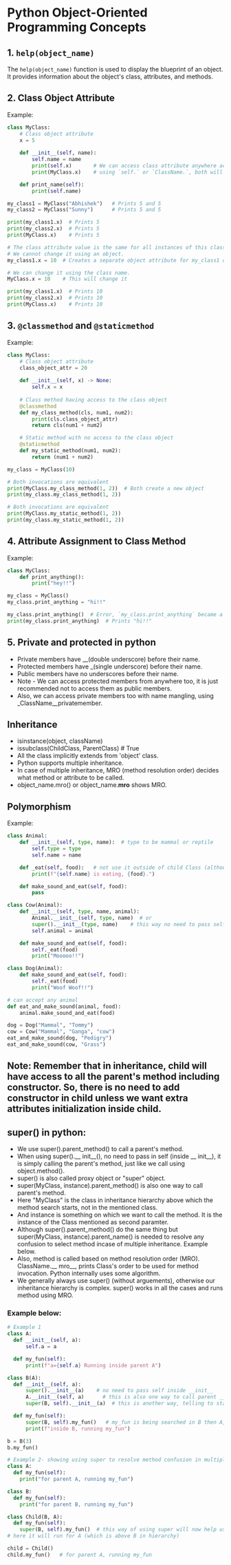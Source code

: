 # Python Object-Oriented Programming Concepts

## 1. `help(object_name)`
The `help(object_name)` function is used to display the blueprint of an object. It provides information about the object's class, attributes, and methods.

## 2. Class Object Attribute
Example:

```python
class MyClass:
    # Class object attribute
    x = 5
    
    def __init__(self, name):
        self.name = name
        print(self.x)       # We can access class attribute anywhere across the class,
        print(MyClass.x)    # using `self.` or `ClassName.`, both will give the same value

    def print_name(self):
        print(self.name)

my_class1 = MyClass("Abhishek")   # Prints 5 and 5
my_class2 = MyClass("Sunny")      # Prints 5 and 5

print(my_class1.x)  # Prints 5
print(my_class2.x)  # Prints 5
print(MyClass.x)    # Prints 5

# The class attribute value is the same for all instances of this class.
# We cannot change it using an object.
my_class1.x = 10  # Creates a separate object attribute for my_class1 only.

# We can change it using the class name.
MyClass.x = 10    # This will change it

print(my_class1.x)  # Prints 10
print(my_class2.x)  # Prints 10
print(MyClass.x)    # Prints 10
```

## 3. `@classmethod` and `@staticmethod`
Example:

```python
class MyClass:
    # Class object attribute
    class_object_attr = 20
    
    def __init__(self, x) -> None:
        self.x = x
    
    # Class method having access to the class object
    @classmethod
    def my_class_method(cls, num1, num2):
        print(cls.class_object_attr)
        return cls(num1 + num2)

    # Static method with no access to the class object
    @staticmethod
    def my_static_method(num1, num2):
        return (num1 + num2)

my_class = MyClass(10)

# Both invocations are equivalent
print(MyClass.my_class_method(1, 2))  # Both create a new object
print(my_class.my_class_method(1, 2))

# Both invocations are equivalent
print(MyClass.my_static_method(1, 2))
print(my_class.my_static_method(1, 2))
```
## 4. Attribute Assignment to Class Method
Example:

```python
class MyClass:
    def print_anything():
        print("hey!!")

my_class = MyClass()
my_class.print_anything = "hi!!"

my_class.print_anything()  # Error, `my_class.print_anything` became a string attribute for the `my_class` object
print(my_class.print_anything)  # Prints "hi!!"
```
## 5. Private and protected in python
- Private members have __(double underscore) before their name.
- Protected members have _(single underscore) before their name.
- Public members have no underscores before their name.
- Note - We can access protected members from anywhere too, it is just recommended not to access them as public members.
- Also, we can access private members too with name mangling, using _ClassName__privatemember.
  
## Inheritance
- isinstance(object, className)
- issubclass(ChildClass, ParentClass)  # True
- All the class implicitly extends from 'object' class.
- Python supports multiple inheritance.
- In case of multiple inheritance, MRO (method resolution order) decides what method or attribute to be called.
- object_name.mro() or object_name.__mro__ shows MRO.

## Polymorphism
Example:
```python
class Animal:
    def __init__(self, type, name):  # type to be mammal or reptile
        self.type = type
        self.name = name

    def _eat(self, food):   # not use it outside of child Class (although can be used)
        print(f"{self.name} is eating, {food}.")

    def make_sound_and_eat(self, food):
        pass

class Cow(Animal):
    def __init__(self, type, name, animal):
        Animal.__init__(self, type, name)  # or
        super().__init__(type, name)    # this way no need to pass self
        self.animal = animal

    def make_sound_and_eat(self, food):
        self._eat(food)
        print("Mooooo!!")

class Dog(Animal):
    def make_sound_and_eat(self, food):
        self._eat(food)
        print("Woof Woof!!")

# can accept any animal
def eat_and_make_sound(animal, food):
    animal.make_sound_and_eat(food)

dog = Dog("Mammal", "Tommy")
cow = Cow("Mammal", "Ganga", "cow")
eat_and_make_sound(dog, "Pedigry")
eat_and_make_sound(cow, "Grass")
```
## Note: Remember that in inheritance, child will have access to all the parent's method including constructor. So, there is no need to add constructor in child unless we want extra attributes initialization inside child.

## super() in python:
- We use super().parent_method() to call a parent's method.
- When using super().__ init__(), no need to pass in self (inside __ init__), it is simply calling the parent's method, just like we call using object.method().
- super() is also called proxy object or "super" object.
- super(MyClass, instance).parent_method() is also one way to call parent's method.
- Here "MyClass" is the class in inheritance hierarchy above which the method search starts, not in the mentioned class.
- And instance is something on which we want to call the method. It is the instance of the Class mentioned as second paramter.
- Although super().parent_method() do the same thing but super(MyClass, instance).parent_name() is needed to resolve any confusion to select method incase of multiple inheritance. Example below.
- Also, method  is called based on method resolution order (MRO). ClassName.__ mro__, prints Class's order to be used for method invocation. Python internally uses some algorithm.
- We generally always use super() (without arguements), otherwise our inheritance hierarchy is complex. super() works in all the cases and runs method using MRO.
### Example below:
```python
# Example 1
class A:
  def __init__(self, a):
      self.a = a

  def my_fun(self):
      print(f"a={self.a} Running inside parent A")

class B(A):
  def __init__(self, a):
      super().__init__(a)    # no need to pass self inside __init__
      A.__init__(self, a)      # this is also one way to call parent __init__, self is needed to be passed
      super(B, self).__init__(a)  # this is another way, telling to start the search of method __init__ from class A

  def my_fun(self):
      super(B, self).my_fun()   # my_fun is being searched in B then A, and it will be run on self object
      print(f"inside B, running my_fun")

b = B(3)
b.my_fun()

# Example 2- showing using super to resolve method confusion in multiple inheritance
class A:
  def my_fun(self):
    print("for parent A, running my_fun")

class B:
  def my_fun(self):
    print("for parent B, running my_fun")

class Child(B, A):
  def my_fun(self):
    super(B, self).my_fun()  # this way of using super will now help us resolving conflict of which class's method to run
# here it will run for A (which is above B in hierarchy)

child = Child()
child.my_fun()   # for parent A, running my_fun
```

